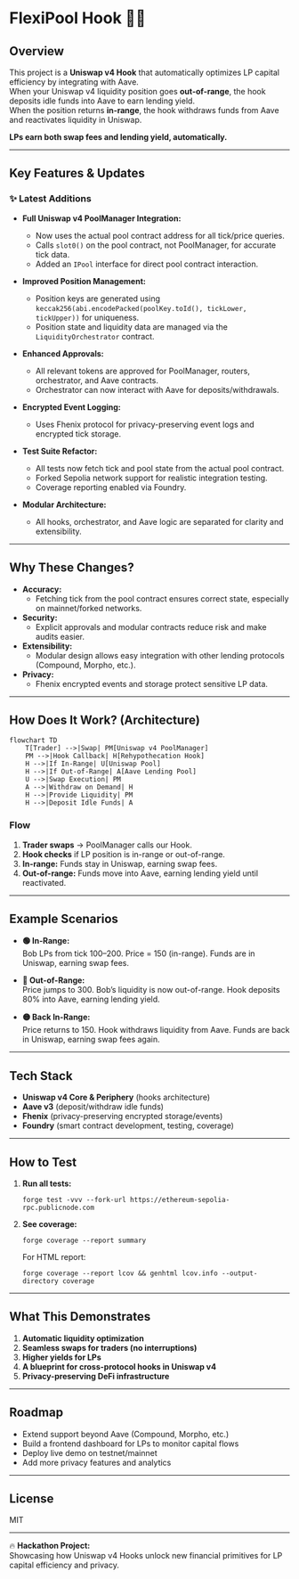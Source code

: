 # FlexiPool Hook 🔄💧

## Overview

This project is a **Uniswap v4 Hook** that automatically optimizes LP capital efficiency by integrating with Aave.  
When your Uniswap v4 liquidity position goes **out-of-range**, the hook deposits idle funds into Aave to earn lending yield.  
When the position returns **in-range**, the hook withdraws funds from Aave and reactivates liquidity in Uniswap.

**LPs earn both swap fees and lending yield, automatically.**

---

## Key Features & Updates

### ✨ Latest Additions

- **Full Uniswap v4 PoolManager Integration:**  
  - Now uses the actual pool contract address for all tick/price queries.
  - Calls `slot0()` on the pool contract, not PoolManager, for accurate tick data.
  - Added an `IPool` interface for direct pool contract interaction.

- **Improved Position Management:**  
  - Position keys are generated using `keccak256(abi.encodePacked(poolKey.toId(), tickLower, tickUpper))` for uniqueness.
  - Position state and liquidity data are managed via the `LiquidityOrchestrator` contract.

- **Enhanced Approvals:**  
  - All relevant tokens are approved for PoolManager, routers, orchestrator, and Aave contracts.
  - Orchestrator can now interact with Aave for deposits/withdrawals.

- **Encrypted Event Logging:**  
  - Uses Fhenix protocol for privacy-preserving event logs and encrypted tick storage.

- **Test Suite Refactor:**  
  - All tests now fetch tick and pool state from the actual pool contract.
  - Forked Sepolia network support for realistic integration testing.
  - Coverage reporting enabled via Foundry.

- **Modular Architecture:**  
  - All hooks, orchestrator, and Aave logic are separated for clarity and extensibility.

---

## Why These Changes?

- **Accuracy:**  
  - Fetching tick from the pool contract ensures correct state, especially on mainnet/forked networks.
- **Security:**  
  - Explicit approvals and modular contracts reduce risk and make audits easier.
- **Extensibility:**  
  - Modular design allows easy integration with other lending protocols (Compound, Morpho, etc.).
- **Privacy:**  
  - Fhenix encrypted events and storage protect sensitive LP data.

---

## How Does It Work? (Architecture)

```mermaid
flowchart TD
    T[Trader] -->|Swap| PM[Uniswap v4 PoolManager]
    PM -->|Hook Callback| H[Rehypothecation Hook]
    H -->|If In-Range| U[Uniswap Pool]
    H -->|If Out-of-Range| A[Aave Lending Pool]
    U -->|Swap Execution| PM
    A -->|Withdraw on Demand| H
    H -->|Provide Liquidity| PM
    H -->|Deposit Idle Funds| A
```

### Flow

1. **Trader swaps** → PoolManager calls our Hook.
2. **Hook checks** if LP position is in-range or out-of-range.
3. **In-range:** Funds stay in Uniswap, earning swap fees.
4. **Out-of-range:** Funds move into Aave, earning lending yield until reactivated.

---

## Example Scenarios

- **🟢 In-Range:**  
  Bob LPs from tick 100–200. Price = 150 (in-range). Funds are in Uniswap, earning swap fees.

- **🔵 Out-of-Range:**  
  Price jumps to 300. Bob’s liquidity is now out-of-range. Hook deposits 80% into Aave, earning lending yield.

- **🟡 Back In-Range:**  
  Price returns to 150. Hook withdraws liquidity from Aave. Funds are back in Uniswap, earning swap fees again.

---

## Tech Stack

- **Uniswap v4 Core & Periphery** (hooks architecture)
- **Aave v3** (deposit/withdraw idle funds)
- **Fhenix** (privacy-preserving encrypted storage/events)
- **Foundry** (smart contract development, testing, coverage)

---

## How to Test

1. **Run all tests:**
   ```
   forge test -vvv --fork-url https://ethereum-sepolia-rpc.publicnode.com
   ```
2. **See coverage:**
   ```
   forge coverage --report summary
   ```
   For HTML report:
   ```
   forge coverage --report lcov && genhtml lcov.info --output-directory coverage
   ```

---

## What This Demonstrates

1. **Automatic liquidity optimization**
2. **Seamless swaps for traders (no interruptions)**
3. **Higher yields for LPs**
4. **A blueprint for cross-protocol hooks in Uniswap v4**
5. **Privacy-preserving DeFi infrastructure**

---

## Roadmap

- Extend support beyond Aave (Compound, Morpho, etc.)
- Build a frontend dashboard for LPs to monitor capital flows
- Deploy live demo on testnet/mainnet
- Add more privacy features and analytics

---

## License

MIT

---

🔥 **Hackathon Project:**  
Showcasing how Uniswap v4 Hooks unlock new financial primitives for LP capital efficiency and privacy.

